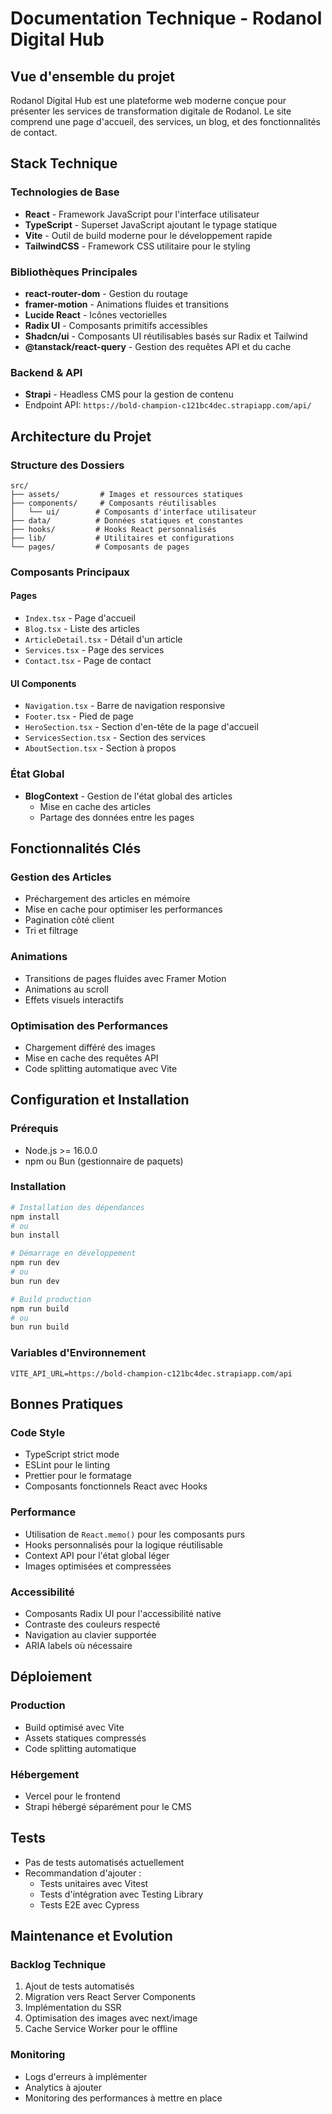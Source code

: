 # Documentation Technique - Rodanol Digital Hub

## Vue d'ensemble du projet

Rodanol Digital Hub est une plateforme web moderne conçue pour présenter les services de transformation digitale de Rodanol. Le site comprend une page d'accueil, des services, un blog, et des fonctionnalités de contact.

## Stack Technique

### Technologies de Base
- **React** - Framework JavaScript pour l'interface utilisateur
- **TypeScript** - Superset JavaScript ajoutant le typage statique
- **Vite** - Outil de build moderne pour le développement rapide
- **TailwindCSS** - Framework CSS utilitaire pour le styling

### Bibliothèques Principales
- **react-router-dom** - Gestion du routage
- **framer-motion** - Animations fluides et transitions
- **Lucide React** - Icônes vectorielles
- **Radix UI** - Composants primitifs accessibles
- **Shadcn/ui** - Composants UI réutilisables basés sur Radix et Tailwind
- **@tanstack/react-query** - Gestion des requêtes API et du cache

### Backend & API
- **Strapi** - Headless CMS pour la gestion de contenu
- Endpoint API: `https://bold-champion-c121bc4dec.strapiapp.com/api/`

## Architecture du Projet

### Structure des Dossiers
```
src/
├── assets/         # Images et ressources statiques
├── components/     # Composants réutilisables
│   └── ui/        # Composants d'interface utilisateur
├── data/          # Données statiques et constantes
├── hooks/         # Hooks React personnalisés
├── lib/           # Utilitaires et configurations
└── pages/         # Composants de pages
```

### Composants Principaux

#### Pages
- `Index.tsx` - Page d'accueil
- `Blog.tsx` - Liste des articles
- `ArticleDetail.tsx` - Détail d'un article
- `Services.tsx` - Page des services
- `Contact.tsx` - Page de contact

#### UI Components
- `Navigation.tsx` - Barre de navigation responsive
- `Footer.tsx` - Pied de page
- `HeroSection.tsx` - Section d'en-tête de la page d'accueil
- `ServicesSection.tsx` - Section des services
- `AboutSection.tsx` - Section à propos

### État Global
- **BlogContext** - Gestion de l'état global des articles
  - Mise en cache des articles
  - Partage des données entre les pages

## Fonctionnalités Clés

### Gestion des Articles
- Préchargement des articles en mémoire
- Mise en cache pour optimiser les performances
- Pagination côté client
- Tri et filtrage

### Animations
- Transitions de pages fluides avec Framer Motion
- Animations au scroll
- Effets visuels interactifs

### Optimisation des Performances
- Chargement différé des images
- Mise en cache des requêtes API
- Code splitting automatique avec Vite

## Configuration et Installation

### Prérequis
- Node.js >= 16.0.0
- npm ou Bun (gestionnaire de paquets)

### Installation
```bash
# Installation des dépendances
npm install
# ou
bun install

# Démarrage en développement
npm run dev
# ou
bun run dev

# Build production
npm run build
# ou
bun run build
```

### Variables d'Environnement
```env
VITE_API_URL=https://bold-champion-c121bc4dec.strapiapp.com/api
```

## Bonnes Pratiques

### Code Style
- TypeScript strict mode
- ESLint pour le linting
- Prettier pour le formatage
- Composants fonctionnels React avec Hooks

### Performance
- Utilisation de `React.memo()` pour les composants purs
- Hooks personnalisés pour la logique réutilisable
- Context API pour l'état global léger
- Images optimisées et compressées

### Accessibilité
- Composants Radix UI pour l'accessibilité native
- Contraste des couleurs respecté
- Navigation au clavier supportée
- ARIA labels où nécessaire

## Déploiement

### Production
- Build optimisé avec Vite
- Assets statiques compressés
- Code splitting automatique

### Hébergement
- Vercel pour le frontend
- Strapi hébergé séparément pour le CMS

## Tests
- Pas de tests automatisés actuellement
- Recommandation d'ajouter :
  - Tests unitaires avec Vitest
  - Tests d'intégration avec Testing Library
  - Tests E2E avec Cypress

## Maintenance et Evolution

### Backlog Technique
1. Ajout de tests automatisés
2. Migration vers React Server Components
3. Implémentation du SSR
4. Optimisation des images avec next/image
5. Cache Service Worker pour le offline

### Monitoring
- Logs d'erreurs à implémenter
- Analytics à ajouter
- Monitoring des performances à mettre en place
